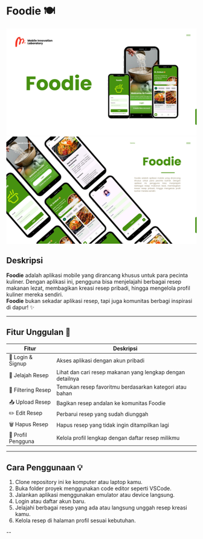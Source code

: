 # Foodie 🍽️
![Foodie1](./assets/images/Foodie1.png)
![Foodie2](./assets/images/Foodie2.png)
## Deskripsi
**Foodie** adalah aplikasi mobile yang dirancang khusus untuk para pecinta kuliner. Dengan aplikasi ini, pengguna bisa menjelajahi berbagai resep makanan lezat, membagikan kreasi resep pribadi, hingga mengelola profil kuliner mereka sendiri.  
**Foodie** bukan sekadar aplikasi resep, tapi juga komunitas berbagi inspirasi di dapur! ✨

---

## Fitur Unggulan 🚀
| Fitur | Deskripsi |
|---|---|
| 🔐 Login & Signup | Akses aplikasi dengan akun pribadi |
| 📖 Jelajah Resep | Lihat dan cari resep makanan yang lengkap dengan detailnya |
| 🔎 Filtering Resep | Temukan resep favoritmu berdasarkan kategori atau bahan |
| 📤 Upload Resep | Bagikan resep andalan ke komunitas Foodie |
| ✏️ Edit Resep | Perbarui resep yang sudah diunggah |
| 🗑️ Hapus Resep | Hapus resep yang tidak ingin ditampilkan lagi |
| 👤 Profil Pengguna | Kelola profil lengkap dengan daftar resep milikmu |

---

## Cara Penggunaan 💡
1. Clone repository ini ke komputer atau laptop kamu.
2. Buka folder proyek menggunakan code editor seperti VSCode.
3. Jalankan aplikasi menggunakan emulator atau device langsung.
4. Login atau daftar akun baru.
5. Jelajahi berbagai resep yang ada atau langsung unggah resep kreasi kamu.
6. Kelola resep di halaman profil sesuai kebutuhan.

--
